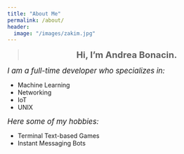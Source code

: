 ```yaml
---
title: "About Me"
permalink: /about/
header:
  image: "/images/zakim.jpg"
---
```


>**<center><big><big>Hi, I’m Andrea Bonacin.</big></big></center>**

*<big>I am a full-time developer who specializes in:</big>*

* Machine Learning
* Networking
* IoT
* UNIX

*<big>Here some of my hobbies:</big>*

* Terminal Text-based Games
* Instant Messaging Bots
